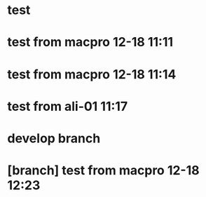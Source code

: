 # test
# test from macpro 12-18 11:11
# test from macpro 12-18 11:14
# test from ali-01 11:17

# develop branch
# [branch] test from macpro 12-18 12:23
